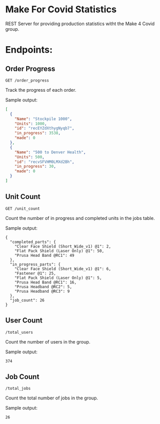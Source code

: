 Make For Covid Statistics
=========================

REST Server for providing production statistics witht the Make 4 Covid group.

Endpoints:
==========

Order Progress
--------------

```
GET /order_progress
```

Track the progress of each order.

Sample output:
```json
[
  {
    "Name": "Stockpile 1000", 
    "Units": 1000, 
    "id": "recEYZdXthygNyqb7", 
    "in_progress": 3538, 
    "made": 0
  }, 
  {
    "Name": "500 to Denver Health", 
    "Units": 500, 
    "id": "recvSFVHM0LMXd2Bh", 
    "in_progress": 30, 
    "made": 0
  }
]
```

Unit Count
----------

`GET /unit_count`

Count the number of in progress and completed units in the jobs table. 

Sample output:
```
{
  "completed_parts": {
    "Clear Face Shield (Short_Wide_v1) @1": 2, 
    "Flat Pack Shield (Laser Only) @1": 50, 
    "Prusa Head Band @RC1": 49
  }, 
  "in_progress_parts": {
    "Clear Face Shield (Short_Wide_v1) @1": 6, 
    "Fastener @1": 25, 
    "Flat Pack Shield (Laser Only) @1": 5, 
    "Prusa Head Band @RC1": 16, 
    "Prusa Headband @RC2": 5, 
    "Prusa Headband @RC3": 9
  }, 
  "job_count": 26
}
```

User Count
----------

`/total_users`

Count the number of users in the group.

Sample output:
```
374
```

Job Count
---------

`/total_jobs`

Count the total number of jobs in the group.

Sample output:
```
26
```

